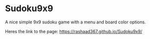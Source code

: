 # Sudoku9x9
A nice simple 9x9 sudoku game with a menu and board color options.

Heres the link to the page: https://rashaad367.github.io/Sudoku9x9/

